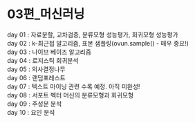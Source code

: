 # 03편_머신러닝
day 01 : 자료분할, 교차검증, 분류모형 성능평가, 회귀모형 성능평가<br>
day 02 : k-최근접 알고리즘, 표본 샘플링(ovun.sample() - 매우 중요!)<br>
day 03 : 나이브 베이즈 알고리즘<br>
day 04 : 로지스틱 회귀분석<br>
day 05 : 의사결정나무<br>
day 06 : 랜덤포레스트<br>
day 07 : 텍스트 마이닝 관련 수록 예정. 아직 미완성!<br>
day 08 : 서포트 벡터 머신의 분류모형과 회귀모형<br>
day 09 : 주성분 분석<br>
day 10 : 요인 분석<br>



